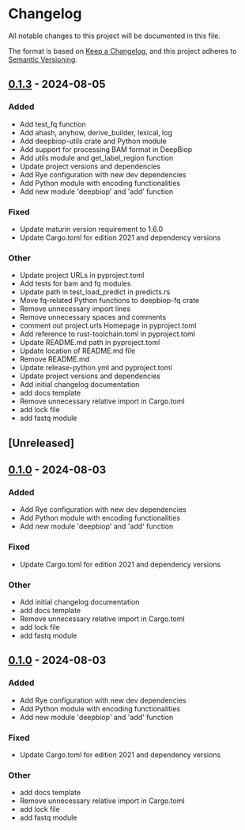 # Changelog

All notable changes to this project will be documented in this file.

The format is based on [Keep a Changelog](https://keepachangelog.com/en/1.0.0/),
and this project adheres to [Semantic Versioning](https://semver.org/spec/v2.0.0.html).

## [0.1.3](https://github.com/cauliyang/DeepBioP/releases/tag/py-deepbiop-v0.1.3) - 2024-08-05

### Added

- Add test_fq function
- Add ahash, anyhow, derive_builder, lexical, log
- Add deepbiop-utils crate and Python module
- Add support for processing BAM format in DeepBiop
- Add utils module and get_label_region function
- Update project versions and dependencies
- Add Rye configuration with new dev dependencies
- Add Python module with encoding functionalities
- Add new module 'deepbiop' and 'add' function

### Fixed

- Update maturin version requirement to 1.6.0
- Update Cargo.toml for edition 2021 and dependency versions

### Other

- Update project URLs in pyproject.toml
- Add tests for bam and fq modules
- Update path in test_load_predict in predicts.rs
- Move fq-related Python functions to deepbiop-fq crate
- Remove unnecessary import lines
- Remove unnecessary spaces and comments
- comment out project.urls Homepage in pyproject.toml
- Add reference to rust-toolchain.toml in pyproject.toml
- Update README.md path in pyproject.toml
- Update location of README.md file
- Remove README.md
- Update release-python.yml and pyproject.toml
- Update project versions and dependencies
- Add initial changelog documentation
- add docs template
- Remove unnecessary relative import in Cargo.toml
- add lock file
- add fastq module

## \[Unreleased\]

## [0.1.0](https://github.com/cauliyang/DeepBioP/releases/tag/py-deepbiop-v0.1.0) - 2024-08-03

### Added

- Add Rye configuration with new dev dependencies
- Add Python module with encoding functionalities
- Add new module 'deepbiop' and 'add' function

### Fixed

- Update Cargo.toml for edition 2021 and dependency versions

### Other

- Add initial changelog documentation
- add docs template
- Remove unnecessary relative import in Cargo.toml
- add lock file
- add fastq module

## [0.1.0](https://github.com/cauliyang/DeepBioP/releases/tag/py-deepbiop-v0.1.0) - 2024-08-03

### Added

- Add Rye configuration with new dev dependencies
- Add Python module with encoding functionalities
- Add new module 'deepbiop' and 'add' function

### Fixed

- Update Cargo.toml for edition 2021 and dependency versions

### Other

- add docs template
- Remove unnecessary relative import in Cargo.toml
- add lock file
- add fastq module
